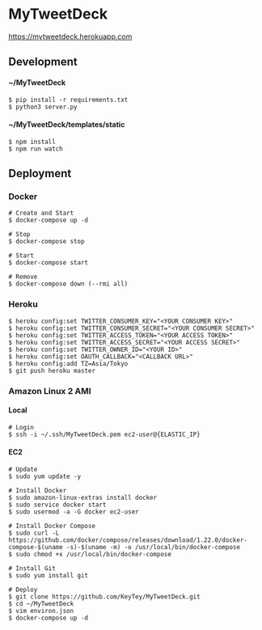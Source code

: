 # MyTweetDeck

https://mytweetdeck.herokuapp.com

## Development

#### ~/MyTweetDeck

```shell
$ pip install -r requirements.txt
$ python3 server.py
```

#### ~/MyTweetDeck/templates/static

```shell
$ npm install
$ npm run watch
```

## Deployment

### Docker

```shell
# Create and Start
$ docker-compose up -d

# Stop
$ docker-compose stop

# Start
$ docker-compose start

# Remove
$ docker-compose down (--rmi all)
```

### Heroku

```shell
$ heroku config:set TWITTER_CONSUMER_KEY="<YOUR CONSUMER KEY>"
$ heroku config:set TWITTER_CONSUMER_SECRET="<YOUR CONSUMER SECRET>"
$ heroku config:set TWITTER_ACCESS_TOKEN="<YOUR ACCESS TOKEN>"
$ heroku config:set TWITTER_ACCESS_SECRET="<YOUR ACCESS SECRET>"
$ heroku config:set TWITTER_OWNER_ID="<YOUR ID>"
$ heroku config:set OAUTH_CALLBACK="<CALLBACK URL>"
$ heroku config:add TZ=Asia/Tokyo
$ git push heroku master
```

### Amazon Linux 2 AMI

#### Local

```shell
# Login
$ ssh -i ~/.ssh/MyTweetDeck.pem ec2-user@{ELASTIC_IP}
```

#### EC2

```shell
# Update
$ sudo yum update -y

# Install Docker
$ sudo amazon-linux-extras install docker
$ sudo service docker start
$ sudo usermod -a -G docker ec2-user

# Install Docker Compose
$ sudo curl -L https://github.com/docker/compose/releases/download/1.22.0/docker-compose-$(uname -s)-$(uname -m) -o /usr/local/bin/docker-compose
$ sudo chmod +x /usr/local/bin/docker-compose

# Install Git
$ sudo yum install git

# Deploy
$ git clone https://github.com/KeyTey/MyTweetDeck.git
$ cd ~/MyTweetDeck
$ vim environ.json
$ docker-compose up -d
```
